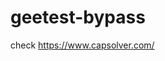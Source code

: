 # geetest-bypass
check https://www.capsolver.com/ 





















                                                                                                                                                                                                            